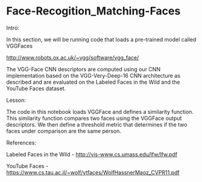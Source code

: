 # Face-Recogition_Matching-Faces

Intro:

In this section, we will be running code that loads a pre-trained model called VGGFaces

http://www.robots.ox.ac.uk/~vgg/software/vgg_face/

The VGG-Face CNN descriptors are computed using our CNN implementation based on the VGG-Very-Deep-16 CNN architecture as described and are evaluated on the Labeled Faces in the Wild and the YouTube Faces dataset.

Lesson:

The code in this notebook loads VGGFace and defines a similarity function. This similarity function compares two faces using the VGGFace output descriptors. We then define a threshold metric that determines if the two faces under comparison are the same person.

References: 

Labeled Faces in the Wild - http://vis-www.cs.umass.edu/lfw/lfw.pdf

YouTube Faces - https://www.cs.tau.ac.il/~wolf/ytfaces/WolfHassnerMaoz_CVPR11.pdf
